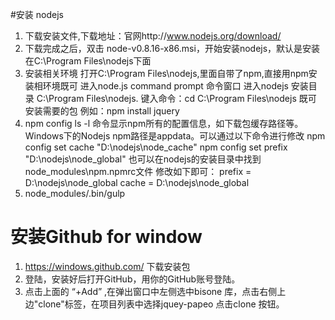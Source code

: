 ﻿#安装 nodejs
 1. 下载安装文件,下载地址：官网http://www.nodejs.org/download/ 
 2. 下载完成之后，双击 node-v0.8.16-x86.msi，开始安装nodejs，默认是安装在C:\Program Files\nodejs下面
 3. 安装相关环境
    打开C:\Program Files\nodejs,里面自带了npm,直接用npm安装相环境既可
    进入node.js command prompt 命令窗口
	进入nodejs 安装目录 C:\Program Files\nodejs. 键入命令：cd C:\Program Files\nodejs 既可 安装需要的包 例如：npm install jquery
 4. npm config ls -l 命令显示npm所有的配置信息，如下载包缓存路径等。
    Windows下的Nodejs npm路径是appdata。可以通过以下命令进行修改
	npm config set cache "D:\nodejs\node_cache"
	npm config set prefix "D:\nodejs\node_global"
	也可以在nodejs的安装目录中找到node_modules\npm\.npmrc文件
	修改如下即可：
	prefix = D:\nodejs\node_global
	cache = D:\nodejs\node_global
 3. node_modules/.bin/gulp 
#  安装Github for window
   1. https://windows.github.com/ 下载安装包
   2. 登陆，安装好后打开GitHub，用你的GitHub账号登陆。
   3. 点击上面的 “+Add” ,在弹出窗口中左侧选中bisone 库，点击右侧上边"clone"标签，在项目列表中选择jquey-papeo 点击clone 按钮。
   
 
   